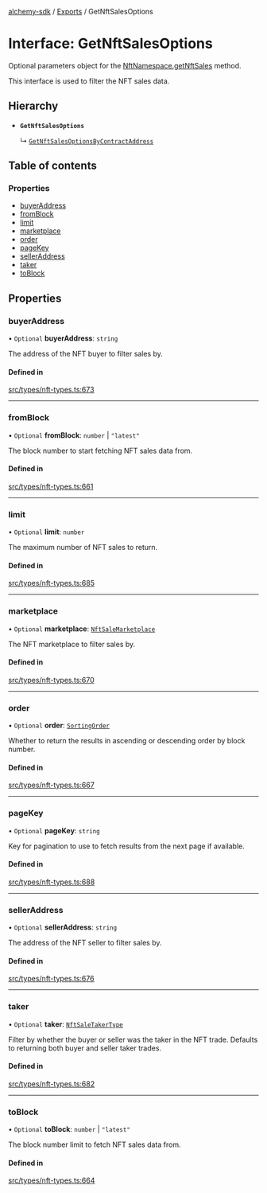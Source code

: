 [alchemy-sdk](../README.md) / [Exports](../modules.md) / GetNftSalesOptions

# Interface: GetNftSalesOptions

Optional parameters object for the [NftNamespace.getNftSales](../classes/NftNamespace.md#getnftsales) method.

This interface is used to filter the NFT sales data.

## Hierarchy

- **`GetNftSalesOptions`**

  ↳ [`GetNftSalesOptionsByContractAddress`](GetNftSalesOptionsByContractAddress.md)

## Table of contents

### Properties

- [buyerAddress](GetNftSalesOptions.md#buyeraddress)
- [fromBlock](GetNftSalesOptions.md#fromblock)
- [limit](GetNftSalesOptions.md#limit)
- [marketplace](GetNftSalesOptions.md#marketplace)
- [order](GetNftSalesOptions.md#order)
- [pageKey](GetNftSalesOptions.md#pagekey)
- [sellerAddress](GetNftSalesOptions.md#selleraddress)
- [taker](GetNftSalesOptions.md#taker)
- [toBlock](GetNftSalesOptions.md#toblock)

## Properties

### buyerAddress

• `Optional` **buyerAddress**: `string`

The address of the NFT buyer to filter sales by.

#### Defined in

[src/types/nft-types.ts:673](https://github.com/alchemyplatform/alchemy-sdk-js/blob/8f119ad1/src/types/nft-types.ts#L673)

___

### fromBlock

• `Optional` **fromBlock**: `number` \| ``"latest"``

The block number to start fetching NFT sales data from.

#### Defined in

[src/types/nft-types.ts:661](https://github.com/alchemyplatform/alchemy-sdk-js/blob/8f119ad1/src/types/nft-types.ts#L661)

___

### limit

• `Optional` **limit**: `number`

The maximum number of NFT sales to return.

#### Defined in

[src/types/nft-types.ts:685](https://github.com/alchemyplatform/alchemy-sdk-js/blob/8f119ad1/src/types/nft-types.ts#L685)

___

### marketplace

• `Optional` **marketplace**: [`NftSaleMarketplace`](../enums/NftSaleMarketplace.md)

The NFT marketplace to filter sales by.

#### Defined in

[src/types/nft-types.ts:670](https://github.com/alchemyplatform/alchemy-sdk-js/blob/8f119ad1/src/types/nft-types.ts#L670)

___

### order

• `Optional` **order**: [`SortingOrder`](../enums/SortingOrder.md)

Whether to return the results in ascending or descending order by block number.

#### Defined in

[src/types/nft-types.ts:667](https://github.com/alchemyplatform/alchemy-sdk-js/blob/8f119ad1/src/types/nft-types.ts#L667)

___

### pageKey

• `Optional` **pageKey**: `string`

Key for pagination to use to fetch results from the next page if available.

#### Defined in

[src/types/nft-types.ts:688](https://github.com/alchemyplatform/alchemy-sdk-js/blob/8f119ad1/src/types/nft-types.ts#L688)

___

### sellerAddress

• `Optional` **sellerAddress**: `string`

The address of the NFT seller to filter sales by.

#### Defined in

[src/types/nft-types.ts:676](https://github.com/alchemyplatform/alchemy-sdk-js/blob/8f119ad1/src/types/nft-types.ts#L676)

___

### taker

• `Optional` **taker**: [`NftSaleTakerType`](../enums/NftSaleTakerType.md)

Filter by whether the buyer or seller was the taker in the NFT trade.
Defaults to returning both buyer and seller taker trades.

#### Defined in

[src/types/nft-types.ts:682](https://github.com/alchemyplatform/alchemy-sdk-js/blob/8f119ad1/src/types/nft-types.ts#L682)

___

### toBlock

• `Optional` **toBlock**: `number` \| ``"latest"``

The block number limit to fetch NFT sales data from.

#### Defined in

[src/types/nft-types.ts:664](https://github.com/alchemyplatform/alchemy-sdk-js/blob/8f119ad1/src/types/nft-types.ts#L664)
